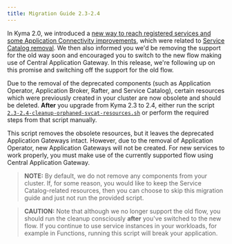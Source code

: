 ```yaml
---
title: Migration Guide 2.3-2.4
---
```


In Kyma 2.0, we introduced a [new way to reach registered services and some Application Connectivity improvements](https://kyma-project.io/blog/2021/12/7/release-notes-20/#application-connectivity), which were related to [Service Catalog removal](https://kyma-project.io/blog/2021/12/7/release-notes-20/#service-catalog-deprecation-update).
We then also informed you we'd be removing the support for the old way soon and encouraged you to switch to the new flow making use of Central Application Gateway. In this release, we're following up on this promise and switching off the support for the old flow.

Due to the removal of the deprecated components (such as Application Operator, Application Broker, Rafter, and Service Catalog), certain resources which were previously created in your cluster are now obsolete and should be deleted.
**After** you upgrade from Kyma 2.3 to 2.4, either run the script [`2.3-2.4-cleanup-orphaned-svcat-resources.sh`](assets/2.3-2.4-cleanup-orphaned-svcat-resources.sh) or perform the required steps from that script manually.

This script removes the obsolete resources, but it leaves the deprecated Application Gateways intact. However, due to the removal of Application Operator, new Application Gateways will not be created. For new services to work properly, you must make use of the currently supported flow using Central Application Gateway.

> **NOTE:** By default, we do not remove any components from your cluster. If, for some reason, you would like to keep the Service Catalog-related resources, then you can choose to skip this migration guide and just not run the provided script.

> **CAUTION:** Note that although we no longer support the old flow, you should run the cleanup consciously **after** you've switched to the new flow. If you continue to use service instances in your workloads, for example in Functions, running this script will break your application.